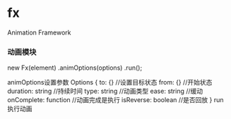 fx
==

Animation Framework

### 动画模块　

 new Fx(element)
    .animOptions(options)
    .run();

 animOptions设置参数
	Options 
	{
	    to: {} //设置目标状态
	    from: {} //开始状态
	    duration: string //持续时间
	    type: string //动画类型
	    ease: string //缓动
	    onComplete: function //动画完成是执行
	    isReverse: boolean //是否回放
	}
	run 执行动画
